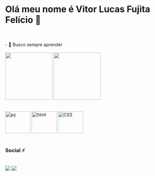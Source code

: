 <h1>Olá meu nome é Vitor Lucas Fujita Felício 👾</h1>
<br><br>
- 🌱 Busco sempre aprender
<br><br>
<div>
  <img height="150em" src="https://github-readme-stats.vercel.app/api?username=vichelly&show_icons=true&theme=tokyonight&include_all_commits=true&count_private=true"/>
  <img height="150em" src="https://github-readme-stats.vercel.app/api/top-langs/?username=vichelly&layout=compact&langs_count=7&theme=tokyonight"/>
</div>
<br>
 <div style="display: inline_block">
  <br>
  <img height="70" width="80" src="https://cdn.jsdelivr.net/gh/devicons/devicon/icons/python/python-original.svg" alt="py">
  <img height="70" width="80" src="https://cdn.jsdelivr.net/gh/devicons/devicon/icons/html5/html5-plain-wordmark.svg" alt="html">
  <img height="70" width="80" src="https://cdn.jsdelivr.net/gh/devicons/devicon/icons/css3/css3-plain-wordmark.svg" alt="CSS">
 </div>
 <br>
 <div>
  <h3>Social ⚡️</h3>
  <br>
  <a href="https://www.instagram.com/vichelly_" target="_blank"><img src="https://img.shields.io/badge/Instagram-E4405F?style=for-the-badge&logo=instagram&logoColor=white"></a>
  <a href="https://www.linkedin.com/in/vitor-lucas-fujita-fel%C3%ADcio-50a30622a/" target="_blank"><img src="https://img.shields.io/badge/LinkedIn-0077B5?style=for-the-badge&logo=linkedin&logoColor=white"></a>  
</div>

